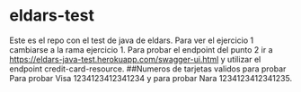 # eldars-test
Este es el repo con el test de java de eldars.
Para ver el ejercicio 1 cambiarse a la rama ejercicio 1.
Para probar el endpoint del punto 2 ir a https://eldars-java-test.herokuapp.com/swagger-ui.html y utilizar el endpoint credit-card-resource.
##Numeros de tarjetas validos para probar
Para probar Visa 1234123412341234 y para probar Nara 1234123412341235.


